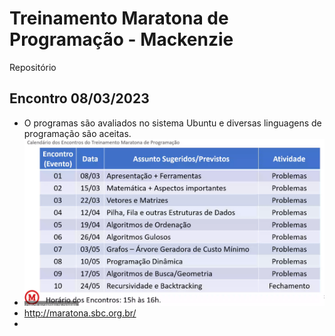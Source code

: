 # Treinamento Maratona de Programação - Mackenzie

Repositório

## Encontro 08/03/2023

- O programas são avaliados no sistema Ubuntu e diversas linguagens de programação são aceitas.
- ![](assets/2023-03-08-15-27-17.png)
- http://maratona.sbc.org.br/
- 

